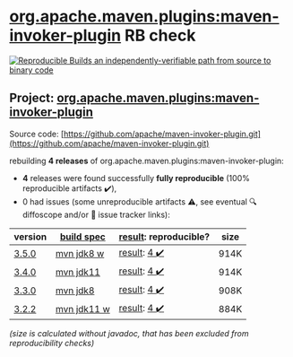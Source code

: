 [org.apache.maven.plugins:maven-invoker-plugin](https://central.sonatype.com/artifact/org.apache.maven.plugins/maven-invoker-plugin/versions) RB check
=======

[![Reproducible Builds](https://reproducible-builds.org/images/logos/rb.svg) an independently-verifiable path from source to binary code](https://reproducible-builds.org/)

## Project: [org.apache.maven.plugins:maven-invoker-plugin](https://central.sonatype.com/artifact/org.apache.maven.plugins/maven-invoker-plugin/versions)

Source code: [https://github.com/apache/maven-invoker-plugin.git](https://github.com/apache/maven-invoker-plugin.git)

rebuilding **4 releases** of org.apache.maven.plugins:maven-invoker-plugin:
- **4** releases were found successfully **fully reproducible** (100% reproducible artifacts :heavy_check_mark:),
- 0 had issues (some unreproducible artifacts :warning:, see eventual :mag: diffoscope and/or :memo: issue tracker links):

| version | [build spec](/BUILDSPEC.md) | [result](https://reproducible-builds.org/docs/jvm/): reproducible? | size |
| -- | --------- | ------ | -- |
| [3.5.0](https://search.maven.org/artifact/org.apache.maven.plugins/maven-invoker-plugin/3.5.0/pom) | [mvn jdk8 w](maven-invoker-plugin-3.5.0.buildspec) | [result](maven-invoker-plugin-3.5.0.buildinfo): [4 :heavy_check_mark: ](maven-invoker-plugin-3.5.0.buildcompare) | 914K |
| [3.4.0](https://search.maven.org/artifact/org.apache.maven.plugins/maven-invoker-plugin/3.4.0/pom) | [mvn jdk11](maven-invoker-plugin-3.4.0.buildspec) | [result](maven-invoker-plugin-3.4.0.buildinfo): [4 :heavy_check_mark: ](maven-invoker-plugin-3.4.0.buildcompare) | 914K |
| [3.3.0](https://search.maven.org/artifact/org.apache.maven.plugins/maven-invoker-plugin/3.3.0/pom) | [mvn jdk8](maven-invoker-plugin-3.3.0.buildspec) | [result](maven-invoker-plugin-3.3.0.buildinfo): [4 :heavy_check_mark: ](maven-invoker-plugin-3.3.0.buildcompare) | 908K |
| [3.2.2](https://search.maven.org/artifact/org.apache.maven.plugins/maven-invoker-plugin/3.2.2/pom) | [mvn jdk11 w](maven-invoker-plugin-3.2.2.buildspec) | [result](maven-invoker-plugin-3.2.2.buildinfo): [4 :heavy_check_mark: ](maven-invoker-plugin-3.2.2.buildcompare) | 884K |

<i>(size is calculated without javadoc, that has been excluded from reproducibility checks)</i>
